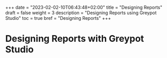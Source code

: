 +++
date = "2023-02-02-10T06:43:48+02:00"
title = "Designing Reports"
draft = false
weight = 3
description = "Designing Reports using Greypot Studio"
toc = true
bref = "Designing Reports"
+++

# Designing Reports with Greypot Studio
